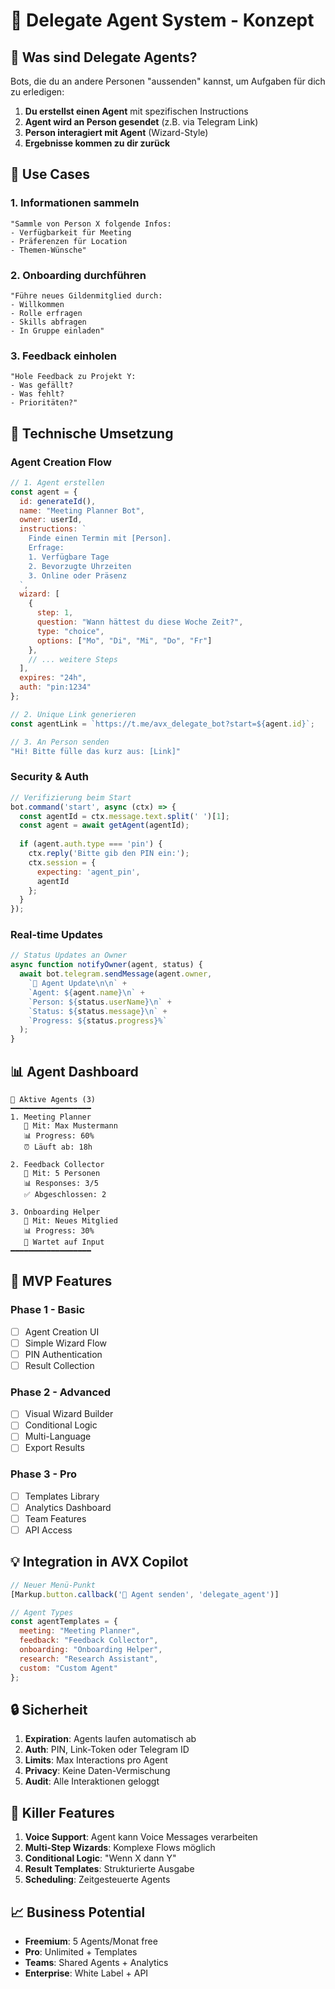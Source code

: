 # 🤖 Delegate Agent System - Konzept

## 🎯 Was sind Delegate Agents?

Bots, die du an andere Personen "aussenden" kannst, um Aufgaben für dich zu erledigen:

1. **Du erstellst einen Agent** mit spezifischen Instructions
2. **Agent wird an Person gesendet** (z.B. via Telegram Link)
3. **Person interagiert mit Agent** (Wizard-Style)
4. **Ergebnisse kommen zu dir zurück**

## 🚀 Use Cases

### 1. Informationen sammeln
```
"Sammle von Person X folgende Infos:
- Verfügbarkeit für Meeting
- Präferenzen für Location
- Themen-Wünsche"
```

### 2. Onboarding durchführen
```
"Führe neues Gildenmitglied durch:
- Willkommen
- Rolle erfragen
- Skills abfragen
- In Gruppe einladen"
```

### 3. Feedback einholen
```
"Hole Feedback zu Projekt Y:
- Was gefällt?
- Was fehlt?
- Prioritäten?"
```

## 🔧 Technische Umsetzung

### Agent Creation Flow
```javascript
// 1. Agent erstellen
const agent = {
  id: generateId(),
  name: "Meeting Planner Bot",
  owner: userId,
  instructions: `
    Finde einen Termin mit [Person].
    Erfrage:
    1. Verfügbare Tage
    2. Bevorzugte Uhrzeiten
    3. Online oder Präsenz
  `,
  wizard: [
    {
      step: 1,
      question: "Wann hättest du diese Woche Zeit?",
      type: "choice",
      options: ["Mo", "Di", "Mi", "Do", "Fr"]
    },
    // ... weitere Steps
  ],
  expires: "24h",
  auth: "pin:1234"
};

// 2. Unique Link generieren
const agentLink = `https://t.me/avx_delegate_bot?start=${agent.id}`;

// 3. An Person senden
"Hi! Bitte fülle das kurz aus: [Link]"
```

### Security & Auth
```javascript
// Verifizierung beim Start
bot.command('start', async (ctx) => {
  const agentId = ctx.message.text.split(' ')[1];
  const agent = await getAgent(agentId);
  
  if (agent.auth.type === 'pin') {
    ctx.reply('Bitte gib den PIN ein:');
    ctx.session = { 
      expecting: 'agent_pin',
      agentId 
    };
  }
});
```

### Real-time Updates
```javascript
// Status Updates an Owner
async function notifyOwner(agent, status) {
  await bot.telegram.sendMessage(agent.owner, 
    `🤖 Agent Update\n\n` +
    `Agent: ${agent.name}\n` +
    `Person: ${status.userName}\n` +
    `Status: ${status.message}\n` +
    `Progress: ${status.progress}%`
  );
}
```

## 📊 Agent Dashboard

```
🤖 Aktive Agents (3)
━━━━━━━━━━━━━━━━━━
1. Meeting Planner
   👤 Mit: Max Mustermann
   📊 Progress: 60%
   ⏰ Läuft ab: 18h

2. Feedback Collector  
   👤 Mit: 5 Personen
   📊 Responses: 3/5
   ✅ Abgeschlossen: 2

3. Onboarding Helper
   👤 Mit: Neues Mitglied
   📊 Progress: 30%
   🔄 Wartet auf Input
━━━━━━━━━━━━━━━━━━
```

## 🎯 MVP Features

### Phase 1 - Basic
- [ ] Agent Creation UI
- [ ] Simple Wizard Flow  
- [ ] PIN Authentication
- [ ] Result Collection

### Phase 2 - Advanced
- [ ] Visual Wizard Builder
- [ ] Conditional Logic
- [ ] Multi-Language
- [ ] Export Results

### Phase 3 - Pro
- [ ] Templates Library
- [ ] Analytics Dashboard
- [ ] Team Features
- [ ] API Access

## 💡 Integration in AVX Copilot

```javascript
// Neuer Menü-Punkt
[Markup.button.callback('🤖 Agent senden', 'delegate_agent')]

// Agent Types
const agentTemplates = {
  meeting: "Meeting Planner",
  feedback: "Feedback Collector", 
  onboarding: "Onboarding Helper",
  research: "Research Assistant",
  custom: "Custom Agent"
};
```

## 🔒 Sicherheit

1. **Expiration**: Agents laufen automatisch ab
2. **Auth**: PIN, Link-Token oder Telegram ID
3. **Limits**: Max Interactions pro Agent
4. **Privacy**: Keine Daten-Vermischung
5. **Audit**: Alle Interaktionen geloggt

## 🚀 Killer Features

1. **Voice Support**: Agent kann Voice Messages verarbeiten
2. **Multi-Step Wizards**: Komplexe Flows möglich
3. **Conditional Logic**: "Wenn X dann Y"
4. **Result Templates**: Strukturierte Ausgabe
5. **Scheduling**: Zeitgesteuerte Agents

## 📈 Business Potential

- **Freemium**: 5 Agents/Monat free
- **Pro**: Unlimited + Templates
- **Teams**: Shared Agents + Analytics
- **Enterprise**: White Label + API
